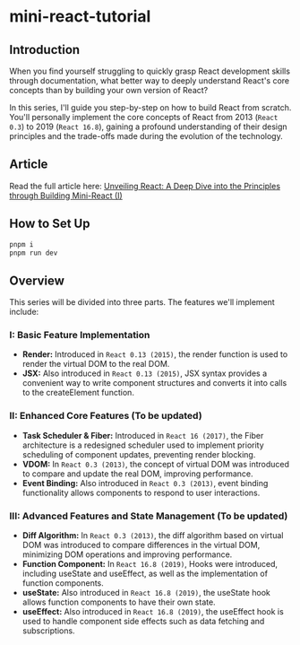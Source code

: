 # mini-react-tutorial

## Introduction

When you find yourself struggling to quickly grasp React development skills through documentation, what better way to deeply understand React's core concepts than by building your own version of React? 

In this series, I'll guide you step-by-step on how to build React from scratch. You'll personally implement the core concepts of React from 2013 (`React 0.3`) to 2019 (`React 16.8`), gaining a profound understanding of their design principles and the trade-offs made during the evolution of the technology.

## Article
Read the full article here: [Unveiling React: A Deep Dive into the Principles through Building Mini-React (I)](https://midori-portfolio.vercel.app/blog/mini-react-1)

## How to Set Up

```bash
pnpm i
pnpm run dev
```

## Overview

This series will be divided into three parts. The features we'll implement include:

### I: Basic Feature Implementation

- **Render:** Introduced in `React 0.13 (2015)`, the render function is used to render the virtual DOM to the real DOM.
- **JSX:** Also introduced in `React 0.13 (2015)`, JSX syntax provides a convenient way to write component structures and converts it into calls to the createElement function.

### II: Enhanced Core Features (To be updated)

- **Task Scheduler & Fiber:** Introduced in `React 16 (2017)`, the Fiber architecture is a redesigned scheduler used to implement priority scheduling of component updates, preventing render blocking.
- **VDOM:** In `React 0.3 (2013)`, the concept of virtual DOM was introduced to compare and update the real DOM, improving performance.
- **Event Binding:** Also introduced in `React 0.3 (2013)`, event binding functionality allows components to respond to user interactions.

### III: Advanced Features and State Management (To be updated)

- **Diff Algorithm:** In `React 0.3 (2013)`, the diff algorithm based on virtual DOM was introduced to compare differences in the virtual DOM, minimizing DOM operations and improving performance.
- **Function Component:** In `React 16.8 (2019)`, Hooks were introduced, including useState and useEffect, as well as the implementation of function components.
- **useState:** Also introduced in `React 16.8 (2019)`, the useState hook allows function components to have their own state.
- **useEffect:** Also introduced in `React 16.8 (2019)`, the useEffect hook is used to handle component side effects such as data fetching and subscriptions.